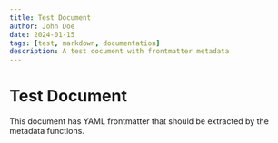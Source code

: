 ```yaml
---
title: Test Document
author: John Doe
date: 2024-01-15
tags: [test, markdown, documentation]
description: A test document with frontmatter metadata
---
```


# Test Document

This document has YAML frontmatter that should be extracted by the metadata functions.